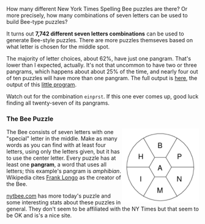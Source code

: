 <!-- 
.. title: The NY Times Bee Puzzle
.. slug: timesbee
.. link: 
.. description: 
.. tags: 
.. date: 2020/05/23 10:00
-->

How many different New York Times Spelling Bee puzzles are there? Or more
precisely, how many combinations of seven letters can be used to build Bee-type
puzzles?

It turns out **7,742 different seven letters combinations** can be used to
generate Bee-style puzzles. There are more puzzles themseves based on what
letter is chosen for the middle spot.

The majority of letter choices, about 62%, have just one pangram. That's lower
than I expected, actually. It's not that uncommon to have two or three pangrams,
which happens about about 25% of the time, and nearly four out of ten puzzles
will have more than one pangram. The full output is [here][out], the output of
this [little program][src].

Watch out for the combination ```einprst```. If this one ever comes up, good
luck finding all twenty-seven of its pangrams.

[src]: https://github.com/sefk/timesbee
[out]: https://raw.githubusercontent.com/sefk/timesbee/master/timesbee.out

### The Bee Puzzle

<img style="float:right" class="postimage" src="/f/timesbee.png" alt="Example Times Bee Puzzle" width=40%>

The Bee consists of seven letters with one "special" letter in the middle. Make
as many words as you can find with at least four letters, using only the
letters given, but it has to use the center letter. Every puzzle has at least
one **pangram**, a word that uses all letters; this example's pangram is
*amphibian*. Wikipedia cites [Frank Longo][] as the creator of the Bee.

[nytbee.com][] has more today's puzzle and some interesting stats about these
puzzles in general. They don't seem to be affiliated with the NY Times but that
seem to be OK and is's a nice site.

[Frank Longo]: https://en.wikipedia.org/wiki/Frank_Longo
[nytbee.com]: https://nytbee.com/

